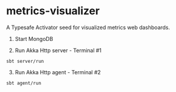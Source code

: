 metrics-visualizer
=========================

A Typesafe Activator seed for visualized metrics web dashboards.

1. Start MongoDB

2. Run Akka Http server - Terminal #1

`sbt server/run`

3. Run Akka Http agent - Terminal #2

`sbt agent/run`
